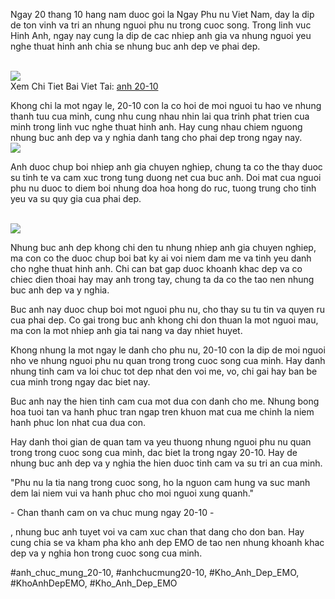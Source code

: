 <p>Ngay 20 thang 10 hang nam duoc goi la Ngay Phu nu Viet Nam, day la dip de ton vinh va tri an nhung nguoi phu nu trong cuoc song. Trong linh vuc Hinh Anh, ngay nay cung la dip de cac nhiep anh gia va nhung nguoi yeu nghe thuat hinh anh chia se nhung buc anh dep ve phai dep.</p><br><img src="https://khoanhdepemo.com/wp-content/uploads/2024/12/Anh-Trai-Dat1-300x169.jpg"></br>
Xem Chi Tiet Bai Viet Tai: <a href="https://khoanhdepemo.com/hinh-anh-20-10/">anh 20-10</a><p>Khong chi la mot ngay le, 20-10 con la co hoi de moi nguoi tu hao ve nhung thanh tuu cua minh, cung nhu cung nhau nhin lai qua trinh phat trien cua minh trong linh vuc nghe thuat hinh anh. Hay cung nhau chiem nguong nhung buc anh dep va y nghia danh tang cho phai dep trong ngay nay.<br><img src="https://khoanhdepemo.com/wp-content/uploads/2024/12/anh-troll-3-300x169.jpg"></br><p>Anh duoc chup boi nhiep anh gia chuyen nghiep, chung ta co the thay duoc su tinh te va cam xuc trong tung duong net cua buc anh. Doi mat cua nguoi phu nu duoc to diem boi nhung doa hoa hong do ruc, tuong trung cho tinh yeu va su quy gia cua phai dep.</p><br><img src="https://khoanhdepemo.com/wp-content/uploads/2024/12/cropped-Du-an-moi.png"></br><p>Nhung buc anh dep khong chi den tu nhung nhiep anh gia chuyen nghiep, ma con co the duoc chup boi bat ky ai voi niem dam me va tinh yeu danh cho nghe thuat hinh anh. Chi can bat gap duoc khoanh khac dep va co chiec dien thoai hay may anh trong tay, chung ta da co the tao nen nhung buc anh dep va y nghia.<p>Buc anh nay duoc chup boi mot nguoi phu nu, cho thay su tu tin va quyen ru cua phai dep. Co gai trong buc anh khong chi don thuan la mot nguoi mau, ma con la mot nhiep anh gia tai nang va day nhiet huyet.</p><p>Khong nhung la mot ngay le danh cho phu nu, 20-10 con la dip de moi nguoi nho ve nhung nguoi phu nu quan trong trong cuoc song cua minh. Hay danh nhung tinh cam va loi chuc tot dep nhat den voi me, vo, chi gai hay ban be cua minh trong ngay dac biet nay.<p>Buc anh nay the hien tinh cam cua mot dua con danh cho me. Nhung bong hoa tuoi tan va hanh phuc tran ngap tren khuon mat cua me chinh la niem hanh phuc lon nhat cua dua con.</p><p>Hay danh thoi gian de quan tam va yeu thuong nhung nguoi phu nu quan trong trong cuoc song cua minh, dac biet la trong ngay 20-10. Hay de nhung buc anh dep va y nghia the hien duoc tinh cam va su tri an cua minh.</p><div class="quote">
<p>"Phu nu la tia nang trong cuoc song, ho la nguon cam hung va suc manh dem lai niem vui va hanh phuc cho moi nguoi xung quanh."</p>
<p>- Chan thanh cam on va chuc mung ngay 20-10 -</p>
</div><p>, nhung buc anh tuyet voi va cam xuc chan that dang cho don ban. Hay cung chia se va kham pha kho anh dep EMO de tao nen nhung khoanh khac dep va y nghia hon trong cuoc song cua minh.</p>
#anh_chuc_mung_20-10, #anhchucmung20-10, #Kho_Anh_Dep_EMO, #KhoAnhDepEMO, #Kho_Anh_Dep_EMO
